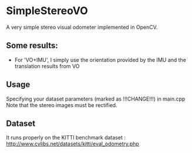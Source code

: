 # SimpleStereoVO
A very simple stereo visual odometer implemented in OpenCV.<br>

## Some results: 
* For 'VO+IMU', I simply use the orientation provided by the IMU and the translation results from VO


## Usage
Specifying your dataset parameters (marked as !!!CHANGE!!!) in main.cpp<br>
Note that the stereo images must be rectified.<br>

## Dataset
It runs properly on the KITTI benchmark dataset : http://www.cvlibs.net/datasets/kitti/eval_odometry.php <br>


